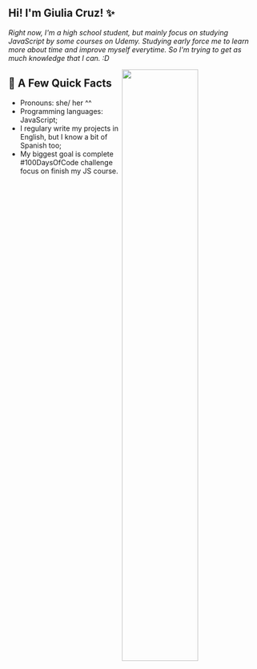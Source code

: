## Hi! I'm Giulia Cruz! ✨
*Right now, I'm a high school student, but mainly focus on studying JavaScript by some courses on Udemy. Studying early force me to learn more about time and improve myself everytime. So I'm trying to get as much knowledge that I can. :D* 


<img align="right" width="55%" src="https://i.pinimg.com/originals/59/00/3d/59003d236626e0cb4dc6d787fe1c10c1.gif">

## 🌱 A Few Quick Facts
- Pronouns: she/ her ^^
- Programming languages: JavaScript;
- I regulary write my projects in English, but I know a bit of Spanish too;
- My biggest goal is complete #100DaysOfCode challenge focus on finish my JS course.
